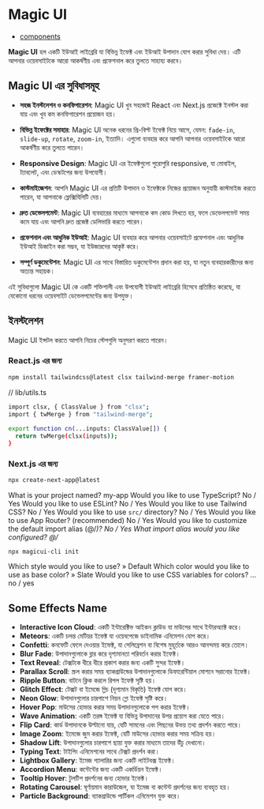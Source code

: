 # Magic UI

- [components](https://magicui.design/docs/components/marquee)

**Magic UI** হল একটি ইউআই লাইব্রেরি যা বিভিন্ন ইফেক্ট এবং ইউআই উপাদান যোগ করার সুবিধা দেয়। এটি আপনার ওয়েবসাইটকে আরো আকর্ষণীয় এবং প্রফেশনাল করে তুলতে সাহায্য করবে।

## Magic UI এর সুবিধাসমূহ

- **সহজ ইনস্টলেশন ও কনফিগারেশন**: Magic UI খুব সহজেই React এবং Next.js প্রজেক্টে ইনস্টল করা যায় এবং খুব কম কনফিগারেশন প্রয়োজন হয়।
  
- **বিভিন্ন ইফেক্টের সমাহার**: Magic UI অনেক ধরনের প্রি-বিল্ট ইফেক্ট নিয়ে আসে, যেমন: `fade-in`, `slide-up`, `rotate`, `zoom-in`, ইত্যাদি। এগুলো ব্যবহার করে আপনি আপনার ওয়েবসাইটকে আরো আকর্ষণীয় করে তুলতে পারেন।
  
- **Responsive Design**: Magic UI এর ইফেক্টগুলো পুরোপুরি responsive, যা মোবাইল, ট্যাবলেট, এবং ডেস্কটপের জন্য উপযোগী।
  
- **কাস্টমাইজেশন**: আপনি Magic UI এর প্রতিটি উপাদান ও ইফেক্টকে নিজের প্রয়োজন অনুযায়ী কাস্টমাইজ করতে পারেন, যা আপনাকে ফ্লেক্সিবিলিটি দেয়।
  
- **দ্রুত ডেভেলপমেন্ট**: Magic UI ব্যবহারের মাধ্যমে আপনাকে কম কোড লিখতে হয়, ফলে ডেভেলপমেন্ট সময় কমে যায় এবং আপনি দ্রুত প্রজেক্ট ডেলিভারি করতে পারেন।
  
- **প্রফেশনাল এবং আধুনিক ইউআই**: Magic UI ব্যবহার করে আপনার ওয়েবসাইটে প্রফেশনাল এবং আধুনিক ইউআই ডিজাইন করা সম্ভব, যা ইউজারদের আকৃষ্ট করে।
  
- **সম্পূর্ণ ডকুমেন্টেশন**: Magic UI এর সাথে বিস্তারিত ডকুমেন্টেশন প্রদান করা হয়, যা নতুন ব্যবহারকারীদের জন্য অত্যন্ত সহায়ক।

এই সুবিধাগুলো Magic UI কে একটি শক্তিশালী এবং উপযোগী ইউআই লাইব্রেরি হিসেবে প্রতিষ্ঠিত করেছে, যা যেকোনো ধরনের ওয়েবসাইট ডেভেলপমেন্টের জন্য উপযুক্ত।

## ইনস্টলেশন

Magic UI ইন্সটল করতে আপনি নিচের স্টেপগুলি অনুসরণ করতে পারেন।

### React.js এর জন্য

```bash
npm install tailwindcss@latest clsx tailwind-merge framer-motion
```
// lib/utils.ts
```bash
import clsx, { ClassValue } from "clsx";
import { twMerge } from "tailwind-merge";
 
export function cn(...inputs: ClassValue[]) {
  return twMerge(clsx(inputs));
}
```
### Next.js এর জন্য

```bash
npx create-next-app@latest
```
What is your project named? my-app
Would you like to use TypeScript? No / Yes
Would you like to use ESLint? No / Yes
Would you like to use Tailwind CSS? No / Yes
Would you like to use `src/` directory? No / Yes
Would you like to use App Router? (recommended) No / Yes
Would you like to customize the default import alias (@/*)? No / Yes
What import alias would you like configured? @/*
```base
npx magicui-cli init
```
Which style would you like to use? » Default
Which color would you like to use as base color? » Slate
Would you like to use CSS variables for colors? ... no / yes

## Some Effects Name

- **Interactive Icon Cloud**: একটি ইন্টারেক্টিভ আইকন ক্লাউড যা মাউসের সাথে ইন্টারঅ্যাক্ট করে।
- **Meteors**: একটি চলন্ত মেটিয়র ইফেক্ট যা ওয়েবপেজে ডাইনামিক এনিমেশন যোগ করে।
- **Confetti**: কনফেটি ফেলে দেওয়ার ইফেক্ট, যা সেলিব্রেশন বা বিশেষ মুহূর্তকে আরও আনন্দময় করে তোলে।
- **Blur Fade**: উপাদানগুলোকে ব্লার করে দৃশ্যমানতা পরিবর্তন করার ইফেক্ট।
- **Text Reveal**: টেক্সটকে ধীরে ধীরে প্রকাশ করার জন্য একটি সুন্দর ইফেক্ট।
- **Parallax Scroll**: স্ক্রল করার সময় ব্যাকগ্রাউন্ডের উপাদানগুলোকে ডিফারেন্টিয়াল মোশনে সরানোর ইফেক্ট।
- **Ripple Button**: বাটনে ক্লিক করলে রিপল ইফেক্ট সৃষ্টি হয়।
- **Glitch Effect**: টেক্সট বা ইমেজে গ্লিচ (দৃশ্যমান বিকৃতি) ইফেক্ট যোগ করে।
- **Neon Glow**: উপাদানগুলোর চারপাশে নিয়ন গ্লো ইফেক্ট সৃষ্টি করে।
- **Hover Pop**: মাউসের হোভার করার সময় উপাদানগুলোকে পপ করার ইফেক্ট।
- **Wave Animation**: একটি তরঙ্গ ইফেক্ট যা বিভিন্ন উপাদানের উপর প্রয়োগ করা যেতে পারে।
- **Flip Card**: কার্ড উপাদানকে উল্টানো যায়, যেটি সামনের এবং পিছনের উভয় তথ্য প্রদর্শন করতে পারে।
- **Image Zoom**: ইমেজে জুম করার ইফেক্ট, যেটি মাউসের হোভার করার সময় সক্রিয় হয়।
- **Shadow Lift**: উপাদানগুলোর চারপাশে ছায়া যুক্ত করার মাধ্যমে তাদের উঁচু দেখানো।
- **Typing Text**: টাইপিং এনিমেশনের সাথে টেক্সট প্রদর্শন করা।
- **Lightbox Gallery**: ইমেজ গ্যালারির জন্য একটি লাইটবক্স ইফেক্ট।
- **Accordion Menu**: কন্টেন্টের জন্য একটি একর্ডিয়ন ইফেক্ট।
- **Tooltip Hover**: টুলটিপ প্রদর্শনের জন্য হোভার ইফেক্ট।
- **Rotating Carousel**: ঘূর্ণায়মান কারাউজেল, যা ইমেজ বা কন্টেন্ট প্রদর্শনের জন্য ব্যবহৃত হয়।
- **Particle Background**: ব্যাকগ্রাউন্ডে পার্টিকল এনিমেশন যুক্ত করে।


